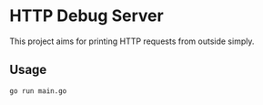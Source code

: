 # HTTP Debug Server

This project aims for printing HTTP requests from outside simply.

## Usage

```bash
go run main.go
```
